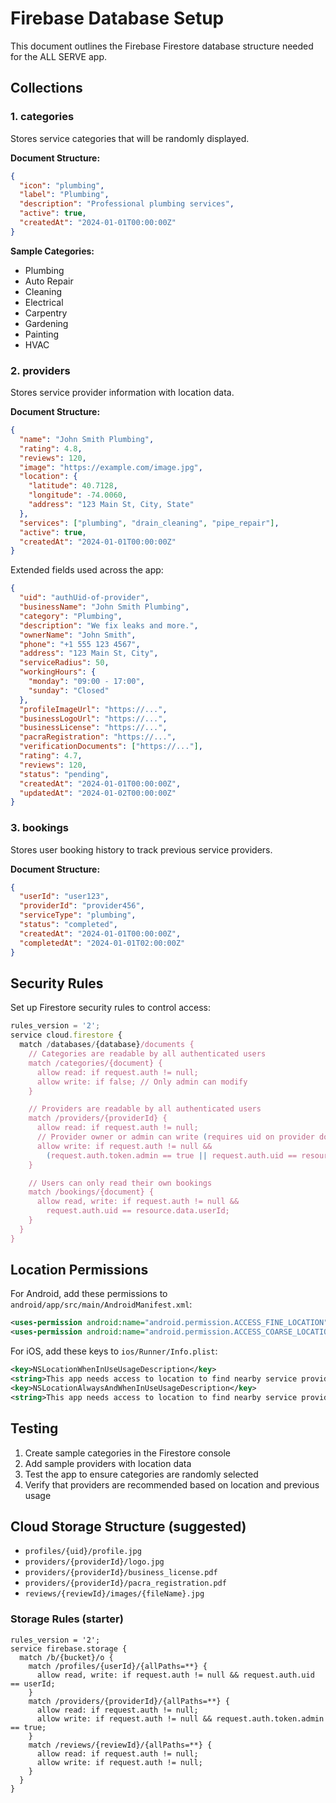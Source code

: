 # Firebase Database Setup

This document outlines the Firebase Firestore database structure needed for the ALL SERVE app.

## Collections

### 1. categories
Stores service categories that will be randomly displayed.

**Document Structure:**
```json
{
  "icon": "plumbing",
  "label": "Plumbing",
  "description": "Professional plumbing services",
  "active": true,
  "createdAt": "2024-01-01T00:00:00Z"
}
```

**Sample Categories:**
- Plumbing
- Auto Repair
- Cleaning
- Electrical
- Carpentry
- Gardening
- Painting
- HVAC

### 2. providers
Stores service provider information with location data.

**Document Structure:**
```json
{
  "name": "John Smith Plumbing",
  "rating": 4.8,
  "reviews": 120,
  "image": "https://example.com/image.jpg",
  "location": {
    "latitude": 40.7128,
    "longitude": -74.0060,
    "address": "123 Main St, City, State"
  },
  "services": ["plumbing", "drain_cleaning", "pipe_repair"],
  "active": true,
  "createdAt": "2024-01-01T00:00:00Z"
}
```

Extended fields used across the app:

```json
{
  "uid": "authUid-of-provider",
  "businessName": "John Smith Plumbing",
  "category": "Plumbing",
  "description": "We fix leaks and more.",
  "ownerName": "John Smith",
  "phone": "+1 555 123 4567",
  "address": "123 Main St, City",
  "serviceRadius": 50,
  "workingHours": {
    "monday": "09:00 - 17:00",
    "sunday": "Closed"
  },
  "profileImageUrl": "https://...",
  "businessLogoUrl": "https://...",
  "businessLicense": "https://...",
  "pacraRegistration": "https://...",
  "verificationDocuments": ["https://..."],
  "rating": 4.7,
  "reviews": 120,
  "status": "pending",
  "createdAt": "2024-01-01T00:00:00Z",
  "updatedAt": "2024-01-02T00:00:00Z"
}
```

### 3. bookings
Stores user booking history to track previous service providers.

**Document Structure:**
```json
{
  "userId": "user123",
  "providerId": "provider456",
  "serviceType": "plumbing",
  "status": "completed",
  "createdAt": "2024-01-01T00:00:00Z",
  "completedAt": "2024-01-01T02:00:00Z"
}
```

## Security Rules

Set up Firestore security rules to control access:

```javascript
rules_version = '2';
service cloud.firestore {
  match /databases/{database}/documents {
    // Categories are readable by all authenticated users
    match /categories/{document} {
      allow read: if request.auth != null;
      allow write: if false; // Only admin can modify
    }

    // Providers are readable by all authenticated users
    match /providers/{providerId} {
      allow read: if request.auth != null;
      // Provider owner or admin can write (requires uid on provider doc and admin custom claim)
      allow write: if request.auth != null &&
        (request.auth.token.admin == true || request.auth.uid == resource.data.uid);
    }

    // Users can only read their own bookings
    match /bookings/{document} {
      allow read, write: if request.auth != null &&
        request.auth.uid == resource.data.userId;
    }
  }
}
```

## Location Permissions

For Android, add these permissions to `android/app/src/main/AndroidManifest.xml`:

```xml
<uses-permission android:name="android.permission.ACCESS_FINE_LOCATION" />
<uses-permission android:name="android.permission.ACCESS_COARSE_LOCATION" />
```

For iOS, add these keys to `ios/Runner/Info.plist`:

```xml
<key>NSLocationWhenInUseUsageDescription</key>
<string>This app needs access to location to find nearby service providers.</string>
<key>NSLocationAlwaysAndWhenInUseUsageDescription</key>
<string>This app needs access to location to find nearby service providers.</string>
```

## Testing

1. Create sample categories in the Firestore console
2. Add sample providers with location data
3. Test the app to ensure categories are randomly selected
4. Verify that providers are recommended based on location and previous usage

## Cloud Storage Structure (suggested)

- `profiles/{uid}/profile.jpg`
- `providers/{providerId}/logo.jpg`
- `providers/{providerId}/business_license.pdf`
- `providers/{providerId}/pacra_registration.pdf`
- `reviews/{reviewId}/images/{fileName}.jpg`

### Storage Rules (starter)

```
rules_version = '2';
service firebase.storage {
  match /b/{bucket}/o {
    match /profiles/{userId}/{allPaths=**} {
      allow read, write: if request.auth != null && request.auth.uid == userId;
    }
    match /providers/{providerId}/{allPaths=**} {
      allow read: if request.auth != null;
      allow write: if request.auth != null && request.auth.token.admin == true;
    }
    match /reviews/{reviewId}/{allPaths=**} {
      allow read: if request.auth != null;
      allow write: if request.auth != null;
    }
  }
}
```
